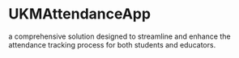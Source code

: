 # UKMAttendanceApp
a comprehensive solution designed to streamline and enhance the attendance tracking process for both students and educators.
